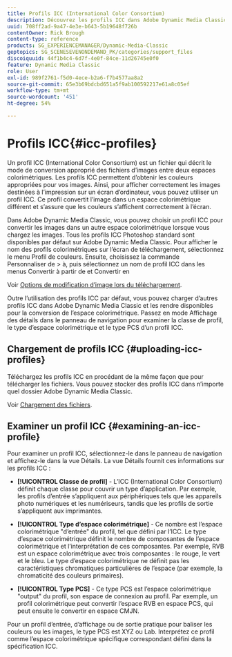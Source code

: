 ```yaml
---
title: Profils ICC (International Color Consortium)
description: Découvrez les profils ICC dans Adobe Dynamic Media Classic.
uuid: 708ff2ad-9a47-4e3e-b643-5b19648f726b
contentOwner: Rick Brough
content-type: reference
products: SG_EXPERIENCEMANAGER/Dynamic-Media-Classic
geptopics: SG_SCENESEVENONDEMAND_PK/categories/support_files
discoiquuid: 44f1b4c4-6d7f-4e0f-84ce-11d26745e0f0
feature: Dynamic Media Classic
role: User
exl-id: 989f2761-f5d0-4ece-b2a6-f7b4577aa8a2
source-git-commit: 65e3b69bdcbd651a5f9ab100592217e61a8c05ef
workflow-type: tm+mt
source-wordcount: '451'
ht-degree: 54%

---
```


# Profils ICC{#icc-profiles}

Un profil ICC (International Color Consortium) est un fichier qui décrit le mode de conversion approprié des fichiers d’images entre deux espaces colorimétriques. Les profils ICC permettent d’obtenir les couleurs appropriées pour vos images. Ainsi, pour afficher correctement les images destinées à l’impression sur un écran d’ordinateur, vous pouvez utiliser un profil ICC. Ce profil convertit l’image dans un espace colorimétrique différent et s’assure que les couleurs s’affichent correctement à l’écran.

Dans Adobe Dynamic Media Classic, vous pouvez choisir un profil ICC pour convertir les images dans un autre espace colorimétrique lorsque vous chargez les images. Tous les profils ICC Photoshop standard sont disponibles par défaut sur Adobe Dynamic Media Classic. Pour afficher le nom des profils colorimétriques sur l’écran de téléchargement, sélectionnez le menu Profil de couleurs. Ensuite, choisissez la commande Personnaliser de > à, puis sélectionnez un nom de profil ICC dans les menus Convertir à partir de et Convertir en 

Voir [Options de modification d’image lors du téléchargement](image-editing-options-upload.md#image-editing-options-at-upload).

Outre l’utilisation des profils ICC par défaut, vous pouvez charger d’autres profils ICC dans Adobe Dynamic Media Classic et les rendre disponibles pour la conversion de l’espace colorimétrique. Passez en mode Affichage des détails dans le panneau de navigation pour examiner la classe de profil, le type d’espace colorimétrique et le type PCS d’un profil ICC.

## Chargement de profils ICC {#uploading-icc-profiles}

Téléchargez les profils ICC en procédant de la même façon que pour télécharger les fichiers. Vous pouvez stocker des profils ICC dans n’importe quel dossier Adobe Dynamic Media Classic.

Voir [Chargement des fichiers](uploading-files.md#uploading_your_files).

## Examiner un profil ICC {#examining-an-icc-profile}

Pour examiner un profil ICC, sélectionnez-le dans le panneau de navigation et affichez-le dans la vue Détails. La vue Détails fournit ces informations sur les profils ICC :

* **[!UICONTROL Classe de profil]** - L’ICC (International Color Consortium) définit chaque classe pour couvrir un type d’application. Par exemple, les profils d’entrée s’appliquent aux périphériques tels que les appareils photo numériques et les numériseurs, tandis que les profils de sortie s’appliquent aux imprimantes.

* **[!UICONTROL Type d’espace colorimétrique]** - Ce nombre est l’espace colorimétrique &quot;d’entrée&quot; du profil, tel que défini par l’ICC. Le type d’espace colorimétrique définit le nombre de composantes de l’espace colorimétrique et l’interprétation de ces composantes. Par exemple, RVB est un espace colorimétrique avec trois composantes : le rouge, le vert et le bleu. Le type d’espace colorimétrique ne définit pas les caractéristiques chromatiques particulières de l’espace (par exemple, la chromaticité des couleurs primaires).

* **[!UICONTROL Type PCS]** - Ce type PCS est l’espace colorimétrique &quot;output&quot; du profil, son espace de connexion au profil. Par exemple, un profil colorimétrique peut convertir l’espace RVB en espace PCS, qui peut ensuite le convertir en espace CMJN.

Pour un profil d’entrée, d’affichage ou de sortie pratique pour baliser les couleurs ou les images, le type PCS est XYZ ou Lab. Interprétez ce profil comme l’espace colorimétrique spécifique correspondant défini dans la spécification ICC.
